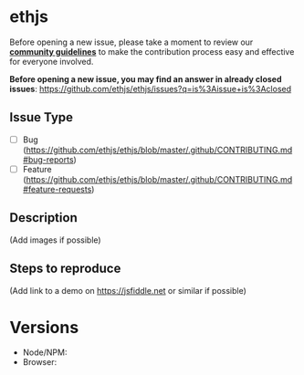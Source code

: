 # ethjs

Before opening a new issue, please take a moment to review our [**community guidelines**](https://github.com/ethjs/ethjs/blob/master/.github/CONTRIBUTING.md) to make the contribution process easy and effective for everyone involved.

**Before opening a new issue, you may find an answer in already closed issues**:
https://github.com/ethjs/ethjs/issues?q=is%3Aissue+is%3Aclosed

## Issue Type

- [ ] Bug (https://github.com/ethjs/ethjs/blob/master/.github/CONTRIBUTING.md#bug-reports)
- [ ] Feature (https://github.com/ethjs/ethjs/blob/master/.github/CONTRIBUTING.md#feature-requests)

## Description

(Add images if possible)

## Steps to reproduce

(Add link to a demo on https://jsfiddle.net or similar if possible)

# Versions

- Node/NPM:
- Browser:
